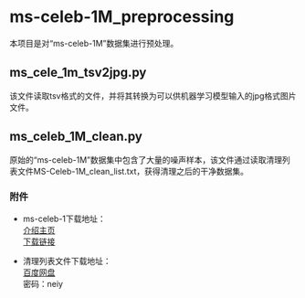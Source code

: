 # ms-celeb-1M_preprocessing
本项目是对“ms-celeb-1M”数据集进行预处理。

## ms\_cele\_1m_tsv2jpg.py
该文件读取tsv格式的文件，并将其转换为可以供机器学习模型输入的jpg格式图片文件。

## ms\_celeb\_1M\_clean.py  
原始的“ms-celeb-1M”数据集中包含了大量的噪声样本，该文件通过读取清理列表文件MS-Celeb-1M_clean_list.txt，获得清理之后的干净数据集。   

### 附件  
* ms-celeb-1下载地址：  
[介绍主页](https://www.msceleb.org/)  
[下载链接](https://www.msceleb.org/download/sampleset)  

* 清理列表文件下载地址：  
[百度网盘](https://pan.baidu.com/s/12LoHIpCRSEsMBXhJH_jbRA )  
密码：neiy  

